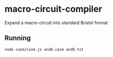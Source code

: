 # macro-circuit-compiler
Expand a macro-circuit into standard Bristol format

## Running
```shell
node casm/casm.js and8.casm and8.txt
```
